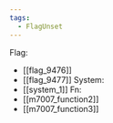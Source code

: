 ```yaml
---
tags:
  - FlagUnset
---
```

Flag:
- [[flag_9476]]
- [[flag_9477]]
System:
- [[system_1]]
Fn:
- [[m7007_function2]]
- [[m7007_function3]]
